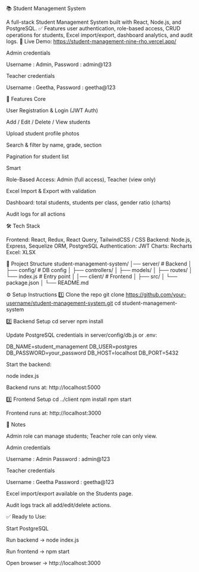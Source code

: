
📚 Student Management System

A full-stack Student Management System built with React, Node.js, and PostgreSQL.
✅ Features user authentication, role-based access, CRUD operations for students, Excel import/export, dashboard analytics, and audit logs.
🔗 Live Demo: https://student-management-nine-rho.vercel.app/

Admin credentials

Username  :  Admin,
Password  :  admin@123


Teacher credentials

Username  :  Geetha,
Password  :  geetha@123


🚀 Features
Core

User Registration & Login (JWT Auth)

Add / Edit / Delete / View students

Upload student profile photos

Search & filter by name, grade, section

Pagination for student list

Smart

Role-Based Access: Admin (full access), Teacher (view only)

Excel Import & Export with validation

Dashboard: total students, students per class, gender ratio (charts)

Audit logs for all actions

🛠️ Tech Stack

Frontend: React, Redux, React Query, TailwindCSS / CSS
Backend: Node.js, Express, Sequelize ORM, PostgreSQL
Authentication: JWT
Charts: Recharts
Excel: XLSX

📂 Project Structure
student-management-system/
│── server/         # Backend
│   ├── config/     # DB config
│   ├── controllers/
│   ├── models/
│   ├── routes/
│   └── index.js    # Entry point
│
│── client/         # Frontend
│   ├── src/
│   └── package.json
│
└── README.md

⚙️ Setup Instructions
1️⃣ Clone the repo
git clone https://github.com/your-username/student-management-system.git
cd student-management-system

2️⃣ Backend Setup
cd server
npm install


Update PostgreSQL credentials in server/config/db.js or .env:

DB_NAME=student_management
DB_USER=postgres
DB_PASSWORD=your_password
DB_HOST=localhost
DB_PORT=5432


Start the backend:

node index.js


Backend runs at: http://localhost:5000

3️⃣ Frontend Setup
cd ../client
npm install
npm start


Frontend runs at: http://localhost:3000

📝 Notes

Admin role can manage students; Teacher role can only view.


Admin credentials

Username  :  Admin
Password  :  admin@123


Teacher credentials

Username  :  Geetha
Password  :  geetha@123


Excel import/export available on the Students page.

Audit logs track all add/edit/delete actions.

✅ Ready to Use:

Start PostgreSQL

Run backend → node index.js

Run frontend → npm start

Open browser → http://localhost:3000
